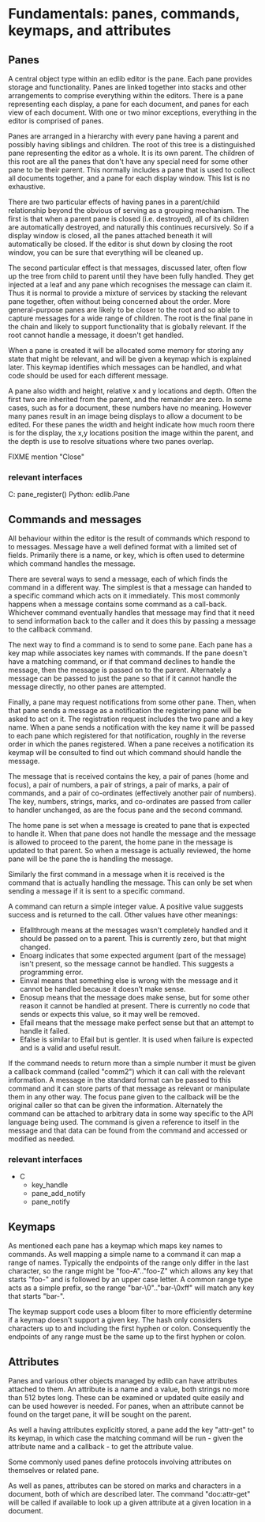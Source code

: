 
# Fundamentals: panes, commands, keymaps, and attributes

## Panes

A central object type within an edlib editor is the pane.  Each pane
provides storage and functionality.  Panes are linked together into
stacks and other arrangements to comprise everything within the editors.
There is a pane representing each display, a pane for each document, and
panes for each view of each document.  With one or two minor exceptions,
everything in the editor is comprised of panes.

Panes are arranged in a hierarchy with every pane having a parent and
possibly having siblings and children.  The root of this tree is a
distinguished pane representing the editor as a whole.  It is its own
parent.  The children of this root are all the panes that don't have any
special need for some other pane to be their parent.  This normally includes a
pane that is used to collect all documents together, and a pane for each
display window.  This list is no exhaustive.

There are two particular effects of having panes in a parent/child
relationship beyond the obvious of serving as a grouping mechanism.
The first is that when a parent pane is closed (i.e.  destroyed), all of
its children are automatically destroyed, and naturally this continues
recursively.  So if a display window is closed, all the panes attached
beneath it will automatically be closed.  If the editor is shut down by
closing the root window, you can be sure that everything will be cleaned
up.

The second particular effect is that messages, discussed later, often
flow up the tree from child to parent until they have been fully
handled.  They get injected at a leaf and any pane which recognises the
message can claim it.  Thus it is normal to provide a mixture of
services by stacking the relevant pane together, often without being
concerned about the order.  More general-purpose panes are likely to be
closer to the root and so able to capture messages for a wide range of
children.  The root is the final pane in the chain and likely to support
functionality that is globally relevant.  If the root cannot handle a
message, it doesn't get handled.

When a pane is created it will be allocated some memory for storing any
state that might be relevant, and will be given a keymap which is
explained later.  This keymap identifies which messages can be handled,
and what code should be used for each different message.

A pane also width and height, relative x and y locations and depth.
Often the first two are inherited from the parent, and the remainder are
zero.  In some cases, such as for a document, these numbers have no
meaning.  However many panes result in an image being displays to allow
a document to be edited.  For these panes the width and height indicate
how much room there is for the display, the x,y locations position the
image within the parent, and the depth is use to resolve situations
where two panes overlap.

FIXME mention "Close"

### relevant interfaces

C:
  pane_register()
Python:
  edlib.Pane

## Commands and messages

All behaviour within the editor is the result of commands which respond
to to messages.  Message have a well defined format with a limited set
of fields.  Primarily there is a name, or key, which is often used to
determine which command handles the message.

There are several ways to send a message, each of which finds the command
in a different way.  The simplest is that a message can handed to a
specific command which acts on it immediately.  This most commonly
happens when a message contains some command as a call-back.  Whichever
command eventually handles that message may find that it need to send
information back to the caller and it does this by passing a message to
the callback command.

The next way to find a command is to send to some pane.  Each pane has a
key map while associates key names with commands.  If the pane doesn't
have a matching command, or if that command declines to handle the
message, then the message is passed on to the parent.  Alternately a
message can be passed to just the pane so that if it cannot handle the
message directly, no other panes are attempted.

Finally, a pane may request notifications from some other pane.  Then,
when that pane sends a message as a notification the registering pane
will be asked to act on it.  The registration request includes the two
pane and a key name.  When a pane sends a notification with the key name
it will be passed to each pane which registered for that notification,
roughly in the reverse order in which the panes registered.  When a pane
receives a notification its keymap will be consulted to find out which
command should handle the message.

The message that is received contains the key, a pair of panes (home and
focus), a pair of numbers, a pair of strings, a pair of marks, a pair of
commands, and a pair of co-ordinates (effectively another pair of
numbers).  The key, numbers, strings, marks, and co-ordinates are passed
from caller to handler unchanged, as are the focus pane and the second
command.

The home pane is set when a message is created to pane that is expected
to handle it.  When that pane does not handle the message and the
message is allowed to proceed to the parent, the home pane in the
message is updated to that parent.  So when a message is actually
reviewed, the home pane will be the pane the is handling the message.

Similarly the first command in a message when it is received is the
command that is actually handling the message.  This can only be set
when sending a message if it is sent to a specific command.

A command can return a simple integer value.  A positive value suggests
success and is returned to the call.  Other values have other meanings:

- Efallthrough means at the messages wasn't completely handled and it
  should be passed on to a parent.  This is currently zero, but that
  might changed.
- Enoarg indicates that some expected argument (part of the message)
  isn't present, so the message cannot be handled.  This suggests a
  programming error.
- Einval means that something else is wrong with the message and it
  cannot be handled because it doesn't make sense.
- Enosup means that the message does make sense, but for some other
  reason it cannot be handled at present.  There is currently no code
  that sends or expects this value, so it may well be removed.
- Efail means that the message make perfect sense but that an attempt to
  handle it failed.
- Efalse is similar to Efail but is gentler.  It is used when failure is
  expected and is a valid and useful result.

If the command needs to return more than a simple number it must be
given a callback command (called "comm2") which it can call with the
relevant information.  A message in the standard format can be passed to
this command and it can store parts of that message as relevant or
manipulate them in any other way.  The focus pane given to the callback
will be the original caller so that can be given the information.
Alternately the command can be attached to arbitrary data in some way
specific to the API language being used.  The command is given a
reference to itself in the message and that data can be found from the
command and accessed or modified as needed.

### relevant interfaces
- C
    + key_handle
    + pane_add_notify
    + pane_notify

## Keymaps

As mentioned each pane has a keymap which maps key names to commands. As
well mapping a simple name to a command it can map a range of names.
Typically the endpoints of the range only differ in the last character,
so the range might be "foo-A".."foo-Z" which allows any key that starts
"foo-" and is followed by an upper case letter.  A common range type
acts as a simple prefix, so the range "bar-\0".."bar-\0xff" will match
any key that starts "bar-".

The keymap support code uses a bloom filter to more efficiently
determine if a keymap doesn't support a given key.  The hash only
considers characters up to and including the first hyphen or colon.
Consequently the endpoints of any range must be the same up to the first
hyphen or colon.

## Attributes

Panes and various other objects managed by edlib can have attributes
attached to them.  An attribute is a name and a value, both strings no
more than 512 bytes long.  These can be examined or updated quite easily
and can be used however is needed.  For panes, when an attribute cannot
be found on the target pane, it will be sought on the parent.

As well a having attributes explicitly stored, a pane add the key
"attr-get" to its keymap, in which case the matching command will be run -
given the attribute name and a callback - to get the attribute value.

Some commonly used panes define protocols involving attributes on
themselves or related pane.

As well as panes, attributes can be stored on marks and characters in a
document, both of which are described later.  The command "doc:attr-get"
will be called if available to look up a given attribute at a given
location in a document.
